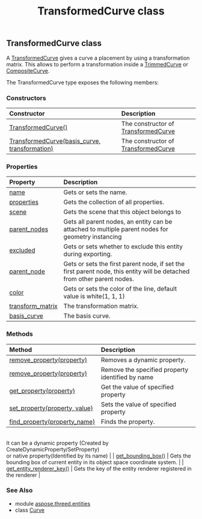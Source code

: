 ﻿---
title: TransformedCurve class
second_title: Aspose.3D for Python via .NET API References
description: 
type: docs
weight: 370
url: /python-net/aspose.threed.entities/transformedcurve/
is_root: false
---

## TransformedCurve class

A [TransformedCurve](/3d/python-net/aspose.threed.entities/transformedcurve) gives a curve a placement by using a transformation matrix.
            This allows to perform a transformation inside a [TrimmedCurve](/3d/python-net/aspose.threed.entities/trimmedcurve) or [CompositeCurve](/3d/python-net/aspose.threed.entities/compositecurve).



The TransformedCurve type exposes the following members:

### Constructors
| Constructor | Description |
| :- | :- |
| [TransformedCurve()](/3d/python-net/aspose.threed.entities/transformedcurve/__init__/#) | The constructor of [TransformedCurve](/3d/python-net/aspose.threed.entities/transformedcurve) |
| [TransformedCurve(basis_curve, transformation)](/3d/python-net/aspose.threed.entities/transformedcurve/__init__/#Curve-aspose.threed.utilities.Matrix4) | The constructor of [TransformedCurve](/3d/python-net/aspose.threed.entities/transformedcurve) |


### Properties
| Property | Description |
| :- | :- |
| [name](/3d/python-net/aspose.threed.entities/transformedcurve/name) | Gets or sets the name. |
| [properties](/3d/python-net/aspose.threed.entities/transformedcurve/properties) | Gets the collection of all properties. |
| [scene](/3d/python-net/aspose.threed.entities/transformedcurve/scene) | Gets the scene that this object belongs to |
| [parent_nodes](/3d/python-net/aspose.threed.entities/transformedcurve/parent_nodes) | Gets all parent nodes, an entity can be attached to multiple parent nodes for geometry instancing |
| [excluded](/3d/python-net/aspose.threed.entities/transformedcurve/excluded) | Gets or sets whether to exclude this entity during exporting. |
| [parent_node](/3d/python-net/aspose.threed.entities/transformedcurve/parent_node) | Gets or sets the first parent node, if set the first parent node, this entity will be detached from other parent nodes. |
| [color](/3d/python-net/aspose.threed.entities/transformedcurve/color) | Gets or sets the color of the line, default value is white(1, 1, 1) |
| [transform_matrix](/3d/python-net/aspose.threed.entities/transformedcurve/transform_matrix) | The transformation matrix. |
| [basis_curve](/3d/python-net/aspose.threed.entities/transformedcurve/basis_curve) | The basis curve. |


### Methods
| Method | Description |
| :- | :- |
| [remove_property(property)](/3d/python-net/aspose.threed.entities/transformedcurve/remove_property/#Property) | Removes a dynamic property. |
| [remove_property(property)](/3d/python-net/aspose.threed.entities/transformedcurve/remove_property/#str) | Remove the specified property identified by name |
| [get_property(property)](/3d/python-net/aspose.threed.entities/transformedcurve/get_property/#str) | Get the value of specified property |
| [set_property(property, value)](/3d/python-net/aspose.threed.entities/transformedcurve/set_property/#str-any) | Sets the value of specified property |
| [find_property(property_name)](/3d/python-net/aspose.threed.entities/transformedcurve/find_property/#str) | Finds the property.<br/>            It can be a dynamic property (Created by CreateDynamicProperty/SetProperty) <br/>            or native property(Identified by its name) |
| [get_bounding_box()](/3d/python-net/aspose.threed.entities/transformedcurve/get_bounding_box/#) | Gets the bounding box of current entity in its object space coordinate system. |
| [get_entity_renderer_key()](/3d/python-net/aspose.threed.entities/transformedcurve/get_entity_renderer_key/#) | Gets the key of the entity renderer registered in the renderer |


### See Also

* module [aspose.threed.entities](../)
* class [Curve](/3d/python-net/aspose.threed.entities/curve)
